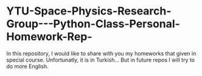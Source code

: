 # YTU-Space-Physics-Research-Group---Python-Class-Personal-Homework-Rep-

In this repository, I would like to share with you my homeworks that given in special course. Unfortunatly, it is in Turkish... But in future repos I will try to do more English.  
